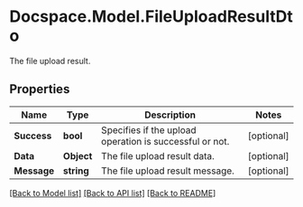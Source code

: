 # Docspace.Model.FileUploadResultDto
The file upload result.

## Properties

Name | Type | Description | Notes
------------ | ------------- | ------------- | -------------
**Success** | **bool** | Specifies if the upload operation is successful or not. | [optional] 
**Data** | **Object** | The file upload result data. | [optional] 
**Message** | **string** | The file upload result message. | [optional] 

[[Back to Model list]](../README.md#documentation-for-models) [[Back to API list]](../README.md#documentation-for-api-endpoints) [[Back to README]](../README.md)

